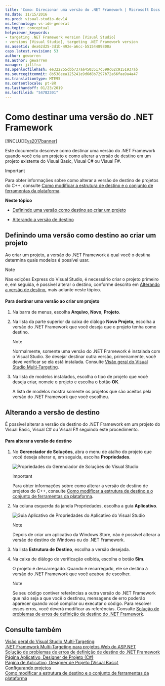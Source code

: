 ```yaml
---
title: 'Como: Direcionar uma versão do .NET Framework | Microsoft Docs'
ms.date: 11/15/2016
ms.prod: visual-studio-dev14
ms.technology: vs-ide-general
ms.topic: conceptual
helpviewer_keywords:
- targeting .NET Framework version [Visual Studio]
- versions [Visual Studio], targeting .NET Framework version
ms.assetid: dea62d25-3d1b-492e-a6cc-b5154489800a
caps.latest.revision: 53
author: gewarren
ms.author: gewarren
manager: jillfra
ms.openlocfilehash: ee322255cbb737aa4503517c599c62c9151937ab
ms.sourcegitcommit: 8b538eea125241e9d6d8b7297b72a66faa9a4a47
ms.translationtype: MTE95
ms.contentlocale: pt-BR
ms.lasthandoff: 01/23/2019
ms.locfileid: "54782301"
---
```

# <a name="how-to-target-a-version-of-the-net-framework"></a>Como destinar uma versão do .NET Framework
[!INCLUDE[vs2017banner](../includes/vs2017banner.md)]

Este documento descreve como destinar uma versão do .NET Framework quando você cria um projeto e como alterar a versão de destino em um projeto existente do Visual Basic, Visual C# ou Visual F#.  
  
> [!IMPORTANT]
>  Para obter informações sobre como alterar a versão de destino de projetos do C++, consulte [Como modificar a estrutura de destino e o conjunto de ferramentas da plataforma](http://msdn.microsoft.com/library/031b1d54-e6e1-4da7-9868-3e75a87d9ffe).  
  
 **Neste tópico**  
  
-   [Definindo uma versão como destino ao criar um projeto](../ide/how-to-target-a-version-of-the-dotnet-framework.md#bkmk_new)  
  
-   [Alterando a versão de destino](../ide/how-to-target-a-version-of-the-dotnet-framework.md#bkmk_existing)  
  
##  <a name="bkmk_new"></a> Definindo uma versão como destino ao criar um projeto  
 Ao criar um projeto, a versão do .NET Framework à qual você o destina determina quais modelos é possível usar.  
  
> [!NOTE]
>  Nas edições Express do Visual Studio, é necessário criar o projeto primeiro e, em seguida, é possível alterar o destino, conforme descrito em [Alterando a versão de destino](../ide/how-to-target-a-version-of-the-dotnet-framework.md#bkmk_existing), mais adiante neste tópico.  
  
#### <a name="to-target-a-version-when-you-create-a-project"></a>Para destinar uma versão ao criar um projeto  
  
1.  Na barra de menus, escolha **Arquivo**, **Novo**, **Projeto**.  
  
2.  Na lista da parte superior da caixa de diálogo **Novo Projeto**, escolha a versão do .NET Framework que você deseja que o projeto tenha como destino.  
  
    > [!NOTE]
    >  Normalmente, somente uma versão do .NET Framework é instalada com o Visual Studio. Se desejar destinar outra versão, primeiramente, você deve verificar se ela está instalada. Consulte [Visão geral do Visual Studio Multi-Targeting](../ide/visual-studio-multi-targeting-overview.md).  
  
3.  Na lista de modelos instalados, escolha o tipo de projeto que você deseja criar, nomeie o projeto e escolha o botão **OK**.  
  
     A lista de modelos mostra somente os projetos que são aceitos pela versão do .NET Framework que você escolheu.  
  
##  <a name="bkmk_existing"></a> Alterando a versão de destino  
 É possível alterar a versão de destino do .NET Framework em um projeto do Visual Basic, Visual C# ou Visual F# seguindo este procedimento.  
  
#### <a name="to-change-the-targeted-version"></a>Para alterar a versão de destino  
  
1.  No **Gerenciador de Soluções**, abra o menu de atalho do projeto que você deseja alterar e, em seguida, escolha **Propriedades**.  
  
     ![Propriedades do Gerenciador de Soluções do Visual Studio](../ide/media/vs-slnexplorer-properties.png "vs_slnExplorer_Properties")  
  
    > [!IMPORTANT]
    >  Para obter informações sobre como alterar a versão de destino de projetos do C++, consulte [Como modificar a estrutura de destino e o conjunto de ferramentas da plataforma](http://msdn.microsoft.com/library/031b1d54-e6e1-4da7-9868-3e75a87d9ffe).  
  
2.  Na coluna esquerda da janela Propriedades, escolha a guia **Aplicativo**.  
  
     ![Guia Aplicativo de Propriedades do Aplicativo do Visual Studio](../ide/media/vs-slnexplorer-properties-applicationtab.png "vs_slnExplorer_Properties_ApplicationTab")  
  
    > [!NOTE]
    >  Depois de criar um aplicativo da Windows Store, não é possível alterar a versão de destino do Windows ou do .NET Framework.  
  
3.  Na lista **Estrutura de Destino**, escolha a versão desejada.  
  
4.  Na caixa de diálogo de verificação exibida, escolha o botão **Sim**.  
  
     O projeto é descarregado. Quando é recarregado, ele se destina à versão do .NET Framework que você acabou de escolher.  
  
    > [!NOTE]
    >  Se seu código contiver referências a outra versão do .NET Framework que não seja a que você o destinou, mensagens de erro poderão aparecer quando você compilar ou executar o código. Para resolver esses erros, você deverá modificar as referências. Consulte [Solução de problemas de erros de definição de destino do .NET Framework](../msbuild/troubleshooting-dotnet-framework-targeting-errors.md).  
  
## <a name="see-also"></a>Consulte também  
 [Visão geral do Visual Studio Multi-Targeting](../ide/visual-studio-multi-targeting-overview.md)   
 [.NET Framework Multi-Targeting para projetos Web do ASP.NET](http://msdn.microsoft.com/library/8b8145a9-62f6-4fc4-8a83-47b0487cbe76)   
 [Solução de problemas de erros de definição de destino do .NET Framework](../msbuild/troubleshooting-dotnet-framework-targeting-errors.md)   
 [Página Aplicativo, Designer de Projeto (C#)](../ide/reference/application-page-project-designer-csharp.md)   
 [Página de Aplicativo, Designer de Projeto (Visual Basic)](../ide/reference/application-page-project-designer-visual-basic.md)   
 [Configurando projetos](http://msdn.microsoft.com/library/a1489abb-6294-4f8f-b71f-2cb126393526)   
 [Como modificar a estrutura de destino e o conjunto de ferramentas da plataforma](http://msdn.microsoft.com/library/031b1d54-e6e1-4da7-9868-3e75a87d9ffe)
